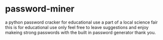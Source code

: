 # password-miner
a python password cracker for educational use a part of a local science fair
this is for educational use only feel free to leave suggestions and enjoy makeing strong passwords with the built in password generator thank you.
